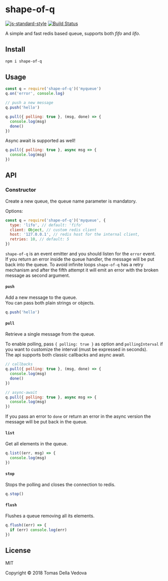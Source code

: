 # shape-of-q

[![js-standard-style](https://img.shields.io/badge/code%20style-standard-brightgreen.svg?style=flat)](http://standardjs.com/)  [![Build Status](https://travis-ci.org/delvedor/shape-of-q.svg?branch=master)](https://travis-ci.org/delvedor/shape-of-q)

A simple and fast redis based queue, supports both *fifo* and *lifo*.

## Install

```bash
npm i shape-of-q
```

## Usage

```js
const q = require('shape-of-q')('myqueue')
q.on('error', console.log)

// push a new message
q.push('hello')

q.pull({ polling: true }, (msg, done) => {
  console.log(msg)
  done()
})
```

Async await is supported as well!

```js
q.pull({ polling: true }, async msg => {
  console.log(msg)
})
```

## API

### Constructor

Create a new queue, the queue name parameter is mandatory.

Options:

```js
const q = require('shape-of-q')('myqueue', {
  type: 'lifo', // default: 'fifo'
  client: Object, // custom redis client
  host: '127.0.0.1', // redis host for the internal client,
  retries: 10, // default: 5
})
```

`shape-of-q` is an event emitter and you should listen for the `error` event.<br>
If you return an error inside the queue handler, the message will be put back into the queue. To avoid infinite loops `shape-of-q` has a retry mechanism and after the fifth attempt it will emit an error with the broken message as second argument.

#### `push`

Add a new message to the queue.<br>
You can pass both plain strings or objects.

```js
q.push('hello')
```

#### `pull`

Retrieve a single message from the queue.

To enable polling, pass `{ polling: true }` as option and `pollingInterval` if you want to customize the interval (must be expressed in seconds).<br>
The api supports both classic callbacks and async await.

```js
// callbacks
q.pull({ polling: true }, (msg, done) => {
  console.log(msg)
  done()
})

// async-await
q.pull({ polling: true }, async msg => {
  console.log(msg)
})
```

If you pass an error to `done` or return an error in the async version the message will be put back in the queue.

#### `list`

Get all elements in the queue.

```js
q.list((err, msg) => {
  console.log(msg)
})
```

#### `stop`

Stops the polling and closes the connection to redis.

```js
q.stop()
```

#### `flush`

Flushes a queue removing all its elements.

```js
q.flush((err) => {
  if (err) console.log(err)
})
```

## License

MIT

Copyright © 2018 Tomas Della Vedova
